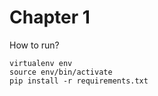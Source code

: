 # Chapter 1

How to run?
```
virtualenv env
source env/bin/activate
pip install -r requirements.txt
```

